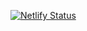 [![Netlify Status](https://api.netlify.com/api/v1/badges/63abfa5d-7204-4559-a0d6-c3b6d3c3ed4b/deploy-status)](https://app.netlify.com/sites/chillwithsaga/deploys)
